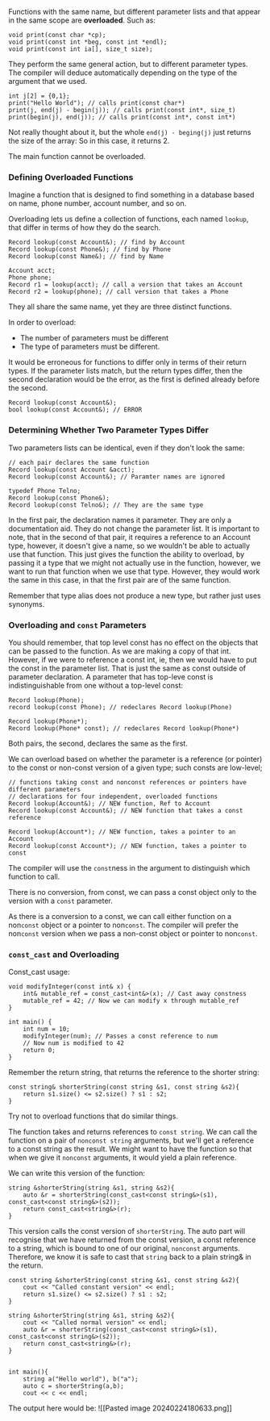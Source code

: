 Functions with the same name, but different parameter lists and that appear in the same scope are **overloaded**. 
Such as: 
```
void print(const char *cp);
void print(const int *beg, const int *endl);
void print(const int ia[], size_t size);
```
They perform the same general action, but to different parameter types. 
The compiler will deduce automatically depending on the type of the argument that we used. 

```
int j[2] = {0,1};
print("Hello World"); // calls print(const char*)
print(j, end(j) - begin(j)); // calls print(const int*, size_t)
print(begin(j), end(j)); // calls print(const int*, const int*)
```

Not really thought about it,  but the whole `end(j) - beging(j)` just returns the size of the array: 
So in this case, it returns 2. 

The main function cannot be overloaded. 

### Defining Overloaded Functions
Imagine a function that is designed to find something in a database based on name, phone number, account number, and so on. 

Overloading lets us define a collection of functions, each named `lookup`, that differ in terms of how they do the search. 
```
Record lookup(const Account&); // find by Account
Record lookup(const Phone&); // find by Phone
Record lookup(const Name&); // find by Name

Account acct; 
Phone phone; 
Record r1 = lookup(acct); // call a version that takes an Account
Record r2 = lookup(phone); // call version that takes a Phone
```

They all share the same name, yet they are three distinct functions. 

In order to overload: 
- The number of parameters must be different
- The type of parameters must be different. 

It would be erroneous for functions to differ only in terms of their return types. If the parameter lists match, but the return types differ, then the second declaration would be the error, as the first is defined already before the second. 

```
Record lookup(const Account&);
bool lookup(const Account&); // ERROR
```

### Determining Whether Two Parameter  Types Differ
Two parameters lists can be identical, even if they don't look the same: 
```
// each pair declares the same function
Record lookup(const Account &acct);
Record lookup(const Account&); // Paramter names are ignored

typedef Phone Telno; 
Record lookup(const Phone&);
Record lookup(const Telno&); // They are the same type
```
In the first pair, the declaration names it parameter. They are only a documentation aid. They do not change the parameter list. 
It is important to note, that in the second of that pair, it requires a reference to an Account type, however, it doesn't give a name, so we wouldn't be able to actually use that function. This just gives the function the ability to overload, by passing it a type that we might not actually use in the function, however, we want to run that function when we use that type. However, they would work the same in this case, in that the first pair are of the same function. 

Remember that type alias does not produce a new type, but rather just uses synonyms. 

### Overloading and `const` Parameters
You should remember, that top level const has no effect on the objects that can be passed to the function. As we are making a copy of that int.
However, if we were to reference a const int, ie, then we would have to put the const in the parameter list. That is just the same as const outside of parameter declaration. 
A parameter that has top-leve const is indistinguishable from one without a top-level const: 

```
Record lookup(Phone);
record lookup(const Phone); // redeclares Record lookup(Phone)

Record lookup(Phone*);
Record lookup(Phone* const); // redeclares Record lookup(Phone*)
```

Both pairs, the second, declares the same as the first. 

We can overload based on whether the parameter is a reference (or pointer) to the const or non-const version of a given type; such consts are low-level;

```
// functions taking const and nonconst references or pointers have different parameters
// declarations for four independent, overloaded functions
Record lookup(Account&); // NEW function, Ref to Account
Record lookup(const Account&); // NEW function that takes a const reference

Record lookup(Account*); // NEW function, takes a pointer to an Account
Record lookup(const Account*); // NEW function, takes a pointer to const
```
The compiler will use the `const`ness in the argument to distinguish which function to call. 

There is no conversion, from const, we can pass a const object only to the version with a `const` parameter. 

As there is a conversion to a const, we can call either function on a non`const` object or a pointer to non`const`. 
The compiler will prefer the non`const` version when we pass a non-const object or pointer to non`const`. 

### `const_cast` and Overloading
Const_cast usage:
```
void modifyInteger(const int& x) {
    int& mutable_ref = const_cast<int&>(x); // Cast away constness
    mutable_ref = 42; // Now we can modify x through mutable_ref
}

int main() {
    int num = 10;
    modifyInteger(num); // Passes a const reference to num
    // Now num is modified to 42
    return 0;
}
```

Remember the return string, that returns the reference to the shorter string: 
```
const string& shorterString(const string &s1, const string &s2){ 
	return s1.size() <= s2.size() ? s1 : s2;
}
```
Try not to overload functions that do similar things. 

The function takes and returns references to `const string`. 
We can call the function on a pair of `nonconst string` arguments, but we'll get a reference to a const string as the result. 
We might want to have  the function so that when we give it `nonconst` arguments, it would yield a plain reference. 

We can write this version of the function: 
```
string &shorterString(string &s1, string &s2){ 
	auto &r = shorterString(const_cast<const string&>(s1), const_cast<const string&>(s2));
	return const_cast<string&>(r);
}
```

This version calls the const version of `shorterString`. The auto part will recognise that we have returned from the const version, a const reference to a string, which is bound to one of our original, `nonconst` arguments. Therefore, we know it is safe to cast that `string` back to a plain string& in the return.  

```
const string &shorterString(const string &s1, const string &s2){
    cout << "Called constant version" << endl;
    return s1.size() <= s2.size() ? s1 : s2;
}

string &shorterString(string &s1, string &s2){
    cout << "Called normal version" << endl;
    auto &r = shorterString(const_cast<const string&>(s1), const_cast<const string&>(s2));
    return const_cast<string&>(r);
}

  
int main(){
    string a("Hello world"), b("a");
    auto c = shorterString(a,b);
    cout << c << endl;
```

The output here would be: 
![[Pasted image 20240224180633.png]]

